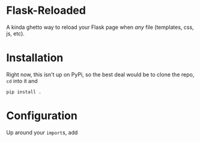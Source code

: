 # Flask-Reloaded

A kinda ghetto way to reload your Flask page when *any* file (templates, css,
js, etc).

# Installation
Right now, this isn't up on PyPi, so the best deal would be to clone the repo,
`cd` into it and

    pip install .

# Configuration
Up around your `import`s, add